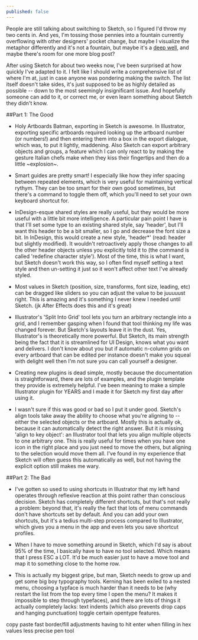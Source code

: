 ```yaml
---
published: false
---
```



People are still talking about switching to Sketch, so I figured I'd throw my two cents in. And yes, I'm tossing those pennies into a fountain currently overflowing with other designers' pocket change, but maybe I visualize the metaphor differently and it's not a fountain, but maybe it's a [deep well](https://twitter.com/blk/status/599257346724876289), and maybe there's room for one more blog post?

After using Sketch for about two weeks now, I've been surprised at how quickly I've adapted to it. I felt like I should write a comprehensive list of where I'm at, just in case anyone was pondering making the switch. The list itself doesn't take sides, it's just supposed to be as highly detailed as possible -- down to the most seemingly insignificant issue. And hopefully someone can add to it, or correct me, or even learn something about Sketch they didn't know.

##Part 1: The Good
- Holy Artboards Batman, exporting in Sketch is awesome. In Illustrator, exporting specific artboards required looking up the artboard number (or numbers!) and then entering them into a box in the export dialogue, which was, to put it lightly, maddening. Also Sketch can export arbitrary objects and groups, a feature which I can only react to by making the gesture Italian chefs make when they kiss their fingertips and then do a little ~explosion~.

- Smart guides are pretty smart! I especially like how they infer spacing between repeated elements, which is very useful for maintaining vertical rythym. They can be too smart for their own good sometimes, but there's a command to toggle them off, which you'll need to set your own keyboard shortcut for.

- InDesign-esque shared styles are really useful, but they would be more useful with a little bit more intelligence. A particular pain point I have is that I'll set some type to an existing shared style, say 'header', but I'll want this header to be a bit smaller, so I go and decrease the font size a bit. In InDesign, this would create a new style, 'header\*' (read: header but slightly modified). It wouldn't retroactively apply those changes to all the other header objects unless you explicitly told it to (the command is called 'redefine character style'). Most of the time, this is what I want, but Sketch doesn't work this way, so I often find myself setting a text style and then un-setting it just so it won't affect other text I've already styled.

- Most values in Sketch (position, size, transforms, font size, leading, etc) can be dragged like sliders so you can adjust the value to be juuuuust right. This is amazing and it's something I never knew I needed until Sketch. (jk After Effects does this and it's great)

- Illustrator's 'Split Into Grid' tool lets you turn an arbitrary rectangle into a grid, and I remember gasping when I found that tool thinking my life was changed forever. But Sketch's layouts leave it in the dust. Yes, Illustrator's is theoretically more powerful. But Sketch, its main strength being the fact that it is streamlined for UI Design, knows what you want and delivers. I don't know about you but if automatic n-column grids on every artboard that can be edited per instance doesn't make you squeal with delight well then I'm not sure  you can call yourself a designer.

- Creating new plugins is dead simple, mostly because the documentation is straightforward, there are lots of examples, and the plugin template they provide is extremely helpful. I've been meaning to make a simple Illustrator plugin for YEARS and I made it for Sketch my first day after using it.

- I wasn't sure if this was good or bad so I put it under good. Sketch's align tools take away the ability to choose what you're aligning to -- either the selected objects or the artboard. Mostly this is actually ok, because it can automatically detect the right answer. But it *is* missing 'align to key object': an Illustrator tool that lets you align multiple objects to one arbitrary one. This is really useful for times when you have one icon in the right place and you just need to move the others, but aligning to the selection would move them all. I've found in my experience that Sketch will often guess this automatically as well, but not having the explicit option still makes me wary.


##Part 2: The Bad
- I've gotten so used to using shortcuts in Illustrator that my left hand operates through reflexive reaction at this point rather than conscious decision. Sketch has completely different shortcuts, but that's not really a problem: beyond that, it's really the fact that lots of menu commands don't have shortcuts set by default. And you can add your own shortcuts, but it's a tedius multi-step process compared to Illustrator, which gives you a menu in the app and even lets you save shortcut profiles.

- When I have to move something around in Sketch, which I'd say is about 95% of the time, I basically have to have no tool selected. Which means that I press ESC a LOT. It'd be much easier just to have a move tool and map it to something close to the home row. 

- This is actually my biggest gripe, but man, Sketch needs to grow up and get some big boy typography tools. Kerning has been exiled to a nested menu, choosing a typface is much harder than it needs to be (why restart the list from the top every time I open the menu? It makes it impossible to step through typefaces), and there are lots of things it actually completely lacks: text indents (which also prevents drop caps and hanging punctuation) toggle certain opentype features.

copy paste
fast border/fill adjustments
having to hit enter when filling in hex values
less precise pen tool
